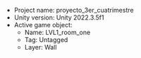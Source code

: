 <!-- UNITY CODE ASSIST INSTRUCTIONS START -->
- Project name: proyecto_3er_cuatrimestre
- Unity version: Unity 2022.3.5f1
- Active game object:
  - Name: LVL1_room_one
  - Tag: Untagged
  - Layer: Wall
<!-- UNITY CODE ASSIST INSTRUCTIONS END -->